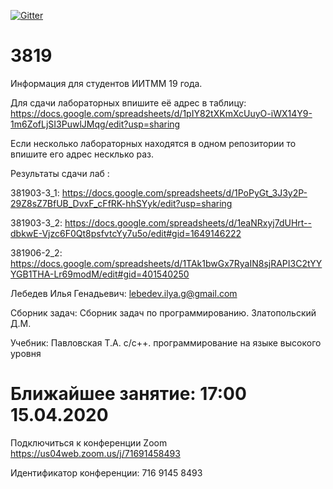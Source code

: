 [![Gitter](https://badges.gitter.im/LebedevOrg/3819.svg)](https://gitter.im/LebedevOrg/3819?utm_source=badge&utm_medium=badge&utm_campaign=pr-badge)

# 3819
Информация для студентов ИИТММ 19 года.

Для сдачи лабораторных впишите её адрес в таблицу: https://docs.google.com/spreadsheets/d/1pIY82tXKmXcUuyO-iWX14Y9-1m6ZofLjSI3PuwlJMqg/edit?usp=sharing

Если несколько лабораторных находятся в одном репозитории то впишите его адрес несклько раз.

Результаты сдачи лаб :

381903-3_1: https://docs.google.com/spreadsheets/d/1PoPyGt_3J3y2P-29Z8sZ7BfUB_DvxF_cFfRK-hhSYyk/edit?usp=sharing

381903-3_2: https://docs.google.com/spreadsheets/d/1eaNRxyj7dUHrt--dbkwE-Vjzc6F0Qt8psfvtcYy7u5o/edit#gid=1649146222

381906-2_2: https://docs.google.com/spreadsheets/d/1TAk1bwGx7RyaIN8sjRAPI3C2tYYYGB1THA-Lr69modM/edit#gid=401540250

Лебедев Илья Генадьевич: lebedev.ilya.g@gmail.com

Сборник задач:
Сборник задач по программированию. Златопольский Д.М.

Учебник:
Павловская Т.А. с/с++. программирование на языке высокого уровня

# Ближайшее занятие: 17:00 15.04.2020

Подключиться к конференции Zoom
https://us04web.zoom.us/j/71691458493

Идентификатор конференции: 716 9145 8493
